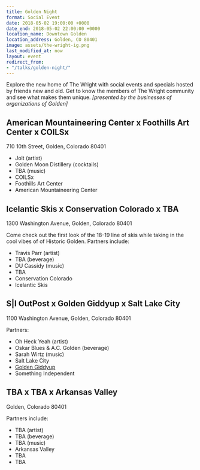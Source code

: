 ```yaml
---
title: Golden Night
format: Social Event
date: 2018-05-02 19:00:00 +0000
date_end: 2018-05-02 22:00:00 +0000
location_name: Downtown Golden
location_address: Golden, CO 80401
image: assets/the-wright-ig.png
last_modified_at: now
layout: event
redirect_from:
- "/talks/golden-night/"
---
```

Explore the new home of The Wright with social events and specials hosted by friends new and old. Get to know the members of The Wright community and see what makes them unique. _\[presented by the businesses of organizations of Golden\]_

## American Mountaineering Center x Foothills Art Center x COILSx

710 10th Street, Golden, Colorado 80401

* Jolt (artist)
* Golden Moon Distillery (cocktails)
* TBA (music)
* COILSx
* Foothills Art Center
* American Mountaineering Center

## Icelantic Skis x Conservation Colorado x TBA

1300 Washington Avenue, Golden, Colorado 80401

Come check out the first look of the 18-19 line of skis while taking in the cool vibes of of Historic Golden. Partners include:

* Travis Parr (artist)
* TBA (beverage)
* DU Cassidy (music)
* TBA
* Conservation Colorado
* Icelantic Skis

## S|I OutPost x Golden Giddyup x Salt Lake City

1100 Washington Avenue, Golden, Colorado 80401

Partners:

* Oh Heck Yeah (artist)
* Oskar Blues & A.C. Golden (beverage)
* Sarah Wirtz (music)
* Salt Lake City
* [Golden Giddyup](http://goldengiddyup.com/)
* Something Independent

## TBA x TBA x Arkansas Valley

Golden, Colorado 80401

Partners include:

* TBA (artist)
* TBA (beverage)
* TBA (music)
* Arkansas Valley
* TBA
* TBA